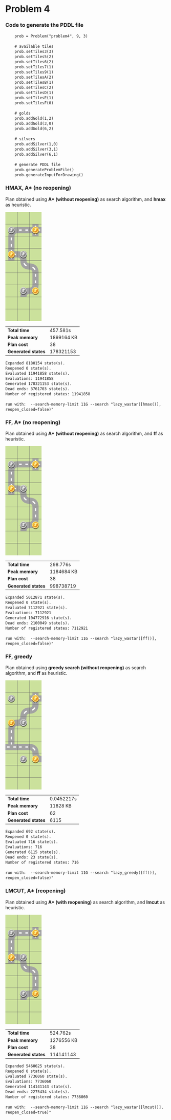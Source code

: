 # Problem 4

### Code to generate the PDDL file

        prob = Problem("problem4", 9, 3)

        # available tiles
        prob.setTiles3(3)
        prob.setTiles5(2)
        prob.setTiles6(2)
        prob.setTiles7(1)
        prob.setTiles9(1)
        prob.setTilesA(2)
        prob.setTilesB(1)
        prob.setTilesC(2)
        prob.setTilesD(1)
        prob.setTilesE(1)
        prob.setTilesF(0)

        # golds
        prob.addGold(1,2)
        prob.addGold(3,0)
        prob.addGold(6,2)

        # silvers
        prob.addSilver(1,0)
        prob.addSilver(3,1)
        prob.addSilver(6,1)

        # generate PDDL file
        prob.generateProblemFile()
        prob.generateInputForDrawing()

### HMAX, A* (no reopening)

Plan obtained using **A\* (without reopening)** as search algorithm, and **hmax** as heuristic.

<img src="problem4_sas_plan_hmax.png" alt="plan" height="340"/>

| | |
|--|--|
| **Total time** | 457.581s |
| **Peak memory** | 1899164 KB |
| **Plan cost** | 38 |
| **Generated states** | 178321153 |

	Expanded 8180154 state(s).
	Reopened 0 state(s).
	Evaluated 11941858 state(s).
	Evaluations: 11941858
	Generated 178321153 state(s).
	Dead ends: 3761703 state(s).
	Number of registered states: 11941858

	run with:  --search-memory-limit 11G --search "lazy_wastar([hmax()], reopen_closed=false)"


### FF, A* (no reopening)

Plan obtained using **A\* (without reopening)** as search algorithm, and **ff** as heuristic.

<img src="problem4_sas_plan_ff.png" alt="plan" height="340"/>

| | |
|--|--|
| **Total time** | 298.776s |
| **Peak memory** | 1184684 KB |
| **Plan cost** | 38 |
| **Generated states** | 998738719 |

	Expanded 5012871 state(s).
	Reopened 0 state(s).
	Evaluated 7112921 state(s).
	Evaluations: 7112921
	Generated 104772916 state(s).
	Dead ends: 2100049 state(s).
	Number of registered states: 7112921

	run with:  --search-memory-limit 11G --search "lazy_wastar([ff()], reopen_closed=false)"

 
 ### FF, greedy

Plan obtained using **greedy search (without reopening)** as search algorithm, and **ff** as heuristic.

<img src="problem4_sas_plan_ff_greedy.png" alt="plan" height="340"/>

| | |
|--|--|
| **Total time** | 0.0452217s |
| **Peak memory** | 11828 KB |
| **Plan cost** | 62 |
| **Generated states** | 6115 |

	Expanded 692 state(s).
	Reopened 0 state(s).
	Evaluated 716 state(s).
	Evaluations: 716
	Generated 6115 state(s).
	Dead ends: 23 state(s).
	Number of registered states: 716

	run with:  --search-memory-limit 11G --search "lazy_greedy([ff()], reopen_closed=false)"


  ### LMCUT, A* (reopening)

Plan obtained using **A\* (with reopening)** as search algorithm, and **lmcut** as heuristic.

<img src="problem4_sas_plan_lmcut.png" alt="plan" height="340"/>

| | |
|--|--|
| **Total time** | 524.762s |
| **Peak memory** | 1276556 KB |
| **Plan cost** | 38 |
| **Generated states** | 114141143 |

	Expanded 5460625 state(s).
	Reopened 0 state(s).
	Evaluated 7736060 state(s).
	Evaluations: 7736060
	Generated 114141143 state(s).
	Dead ends: 2275434 state(s).
	Number of registered states: 7736060

	run with:  --search-memory-limit 11G --search "lazy_wastar([lmcut()], reopen_closed=true)"

 
 
 
